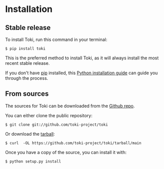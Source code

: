 Installation
============

Stable release
--------------

To install Toki, run this command in your terminal:

``` {.sourceCode .console}
$ pip install toki
```

This is the preferred method to install Toki, as it will always install
the most recent stable release.

If you don't have [pip](https://pip.pypa.io) installed, this [Python
installation
guide](http://docs.python-guide.org/en/latest/starting/installation/)
can guide you through the process.

From sources
------------

The sources for Toki can be downloaded from the [Github
repo](https://github.com/toki-project/toki).

You can either clone the public repository:

``` {.sourceCode .console}
$ git clone git://github.com/toki-project/toki
```

Or download the
[tarball](https://github.com/toki-project/toki/tarball/main):

``` {.sourceCode .console}
$ curl  -OL https://github.com/toki-project/toki/tarball/main
```

Once you have a copy of the source, you can install it with:

``` {.sourceCode .console}
$ python setup.py install
```
